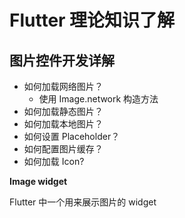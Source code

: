 # Flutter 理论知识了解

## 图片控件开发详解

-   如何加载网络图片？
    -   使用 Image.network 构造方法
-   如何加载静态图片？
-   如何加载本地图片？
-   如何设置 Placeholder？
-   如何配置图片缓存？
-   如何加载 Icon?

**Image widget**

Flutter 中一个用来展示图片的 widget
